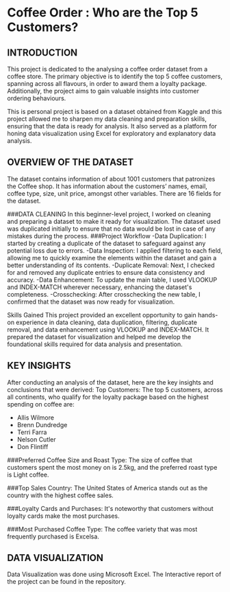 # Coffee Order : Who are the Top 5 Customers?

## INTRODUCTION
This project is dedicated to the analysing a coffee order dataset from a coffee store. The primary objective is to identify the top 5 coffee customers, spanning across all flavours, in order to award them a loyalty package. Additionally, the project aims to gain valuable insights into customer ordering behaviours. 

This is personal project is based on a dataset obtained from Kaggle and this project allowed me to sharpen my data cleaning and preparation skills, ensuring that the data is ready for analysis. It also served as a platform for honing data visualization using Excel for exploratory and explanatory data analysis.

## OVERVIEW OF THE DATASET
The dataset contains information of about 1001 customers that patronizes the Coffee shop. It has information about the customers’ names, email, coffee type, size, unit price, amongst other variables. There are 16 fields for the dataset.

###DATA CLEANING
In this beginner-level project, I worked on cleaning and preparing a dataset to make it ready for visualization. The dataset used was duplicated initially to ensure that no data would be lost in case of any mistakes during the process.
###Project Workflow
-Data Duplication: I started by creating a duplicate of the dataset to safeguard against any potential loss due to errors.
-Data Inspection: I applied filtering to each field, allowing me to quickly examine the elements within the dataset and gain a better understanding of its contents.
-Duplicate Removal: Next, I checked for and removed any duplicate entries to ensure data consistency and accuracy.
-Data Enhancement: To update the main table, I used VLOOKUP and INDEX-MATCH wherever necessary, enhancing the dataset's completeness.
-Crosschecking: After crosschecking the new table, I confirmed that the dataset was now ready for visualization.

Skills Gained
This project provided an excellent opportunity to gain hands-on experience in data cleaning, data duplication, filtering, duplicate removal, and data enhancement using VLOOKUP and INDEX-MATCH. It prepared the dataset for visualization and helped me develop the foundational skills required for data analysis and presentation.

## KEY INSIGHTS
After conducting an analysis of the dataset, here are the key insights and conclusions that were derived:
Top Customers: The top 5 customers, across all continents, who qualify for the loyalty package based on the highest spending on coffee are:
-	Allis Wilmore
-	Brenn Dundredge
-	Terri Farra
-	Nelson Cutler
-	Don Flintiff
  
###Preferred Coffee Size and Roast Type: The size of coffee that customers spent the most money on is 2.5kg, and the preferred roast type is Light coffee.

###Top Sales Country: The United States of America stands out as the country with the highest coffee sales.

###Loyalty Cards and Purchases: It's noteworthy that customers without loyalty cards make the most purchases.

###Most Purchased Coffee Type: The coffee variety that was most frequently purchased is Excelsa.



## DATA VISUALIZATION
Data Visualization was done using Microsoft Excel. The Interactive report of the project can be found in the repository.

 

